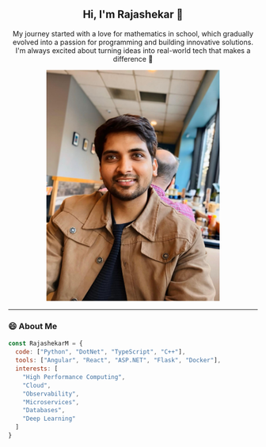 <h2 align="center">Hi, I'm Rajashekar 👋</h2>

<p align="center">
  My journey started with a love for mathematics in school, which gradually evolved into a passion for programming and building innovative solutions.<br>
  I'm always excited about turning ideas into real-world tech that makes a difference 🚀
</p>

<p align="center">
  <img src="Raj.jpg" width="350" height="auto" alt="Rajashekar Mudigonda photo" />
</p>

---

### 😄 About Me

```javascript
const RajashekarM = {
  code: ["Python", "DotNet", "TypeScript", "C++"],
  tools: ["Angular", "React", "ASP.NET", "Flask", "Docker"],
  interests: [
    "High Performance Computing",
    "Cloud",
    "Observability",
    "Microservices",
    "Databases",
    "Deep Learning"
  ]
}
